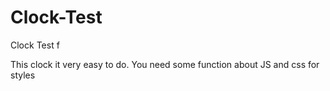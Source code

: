 # Clock-Test
Clock Test f

This clock it very easy to do. You need some function about JS and css for styles 

